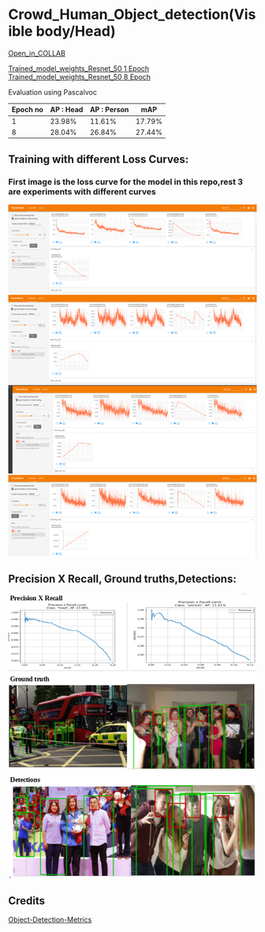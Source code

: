 # Crowd_Human_Object_detection(Visible body/Head)

[Open_in_COLLAB](https://colab.research.google.com/drive/1qvQA-rxF0330xe3k3A7jvXDwItmZDj2O?usp=sharing)


[Trained_model_weights_Resnet_50 1 Epoch](https://drive.google.com/file/d/1-WHSoeulyKQ_A2y06-wrE8D1Xlr7T8EE/view?usp=sharing)
[Trained_model_weights_Resnet_50 8 Epoch](https://drive.google.com/file/d/1mZxNIj4UdpdGVY8NL5QxqSaYQfPnqv-R/view?usp=sharing)


Evaluation using Pascalvoc 

| Epoch no | AP : Head  | AP : Person | mAP |
| ---------- | ------- |------ |------ |
| 1  | 23.98%  | 11.61%  | 17.79% |
| 8  | 28.04%  | 26.84%  | 27.44% |



## Training with different Loss Curves: 
### First image is the loss curve for the model in this repo,rest 3 are experiments with different curves 
![](https://github.com/ManojKesani/crowdhuman/blob/master/images/train1.png)
![](https://github.com/ManojKesani/crowdhuman/blob/master/images/train2.png)
![](https://github.com/ManojKesani/crowdhuman/blob/master/images/train3.png)
![](https://github.com/ManojKesani/crowdhuman/blob/master/images/train4.png)


## Precision X Recall, Ground truths,Detections: 
![](https://github.com/ManojKesani/crowdhuman/blob/master/images/Screenshot%20from%202020-09-30%2023-37-41.png)




## Credits

[Object-Detection-Metrics](https://github.com/rafaelpadilla/Object-Detection-Metrics)
